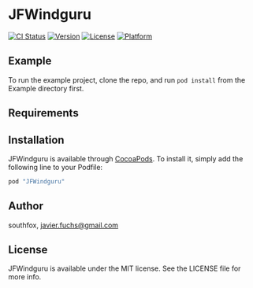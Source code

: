 # JFWindguru

[![CI Status](http://img.shields.io/travis/southfox/JFWindguru.svg?style=flat)](https://travis-ci.org/southfox/JFWindguru)
[![Version](https://img.shields.io/cocoapods/v/JFWindguru.svg?style=flat)](http://cocoapods.org/pods/JFWindguru)
[![License](https://img.shields.io/cocoapods/l/JFWindguru.svg?style=flat)](http://cocoapods.org/pods/JFWindguru)
[![Platform](https://img.shields.io/cocoapods/p/JFWindguru.svg?style=flat)](http://cocoapods.org/pods/JFWindguru)

## Example

To run the example project, clone the repo, and run `pod install` from the Example directory first.

## Requirements

## Installation

JFWindguru is available through [CocoaPods](http://cocoapods.org). To install
it, simply add the following line to your Podfile:

```ruby
pod "JFWindguru"
```

## Author

southfox, javier.fuchs@gmail.com

## License

JFWindguru is available under the MIT license. See the LICENSE file for more info.

